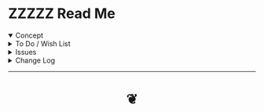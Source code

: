 # ZZZZZ Read Me


<details open >
<summary>Concept</summary>


</details>


<details>
<summary>To Do / Wish List</summary>


</details>


<details>
<summary>Issues</summary>


</details>


<details>
<summary>Change Log</summary>

### XXX

* First commit

</details>

***

# <center title="hello!" ><a href=javascript:window.scrollTo(0,0); style=text-decoration:none; > ❦ </a></center>
